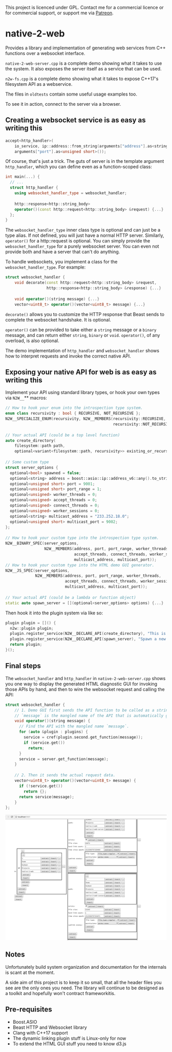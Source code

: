 This project is licenced under GPL. Contact me for a commercial licence or for commercial support, or support me via [Patreon](https://patreon.com/king_yan_kwan).

native-2-web
===

Provides a library and implementation of generating web services from C++ functions over a websocket interface.

`native-2-web-server.cpp` is a complete demo showing what it takes to use the system. It also exposes the server itself as a service that can be used.

`n2w-fs.cpp` is a complete demo showing what it takes to expose C++17's filesystem API as a webservice.

The files in `oldtests` contain some useful usage examples too.

To see it in action, connect to the server via a browser.

Creating a websocket service is as easy as writing this
---
```C++
accept<http_handler>(
    io_service, ip::address::from_string(arguments["address"].as<string>()),
    arguments["port"].as<unsigned short>());
```

Of course, that's just a trick. The guts of server is in the template argument `http_handler`, which you can define even as a function-scoped class:

```C++
int main(...) {
  // ...
  struct http_handler {
    using websocket_handler_type = websocket_handler;

    http::response<http::string_body>
    operator()(const http::request<http::string_body> &request) {...}
  };
}
```

The `websocket_handler_type` inner class type is optional and can just be a type alias. If not defined, you will just have a normal HTTP server. Similarly, `operator()` for a http::request is optional. You can simply provide the `websocket_handler_type` for a purely websocket server. You can even not provide both and have a server that can't do anything.

To handle websockets, you implement a class for the `websocket_handler_type`. For example:

```C++
struct websocket_handler {
    void decorate(const http::request<http::string_body> &request,
                  http::response<http::string_body> &response) {...}

    void operator()(string message) {...}
    vector<uint8_t> operator()(vector<uint8_t> message) {...}
```
`decorate()` allows you to customize the HTTP response that Beast sends to complete the websocket handshake. It is optional.

`operator()` can be provided to take either a `string` message or a `binary` message, and can return either `string`, `binary` or `void`. `operator()`, of any overload, is also optional.

The demo implementation of `http_handler` and `websocket_handler` shows how to interpret requests and invoke the correct native API.

Exposing your native API for web is as easy as writing this
---
Implement your API using standard library types, or hook your own types via `N2W__`** macros:
```C++
// How to hook your enum into the introspection type system.
enum class recursivity : bool { RECURSIVE, NOT_RECURSIVE };
N2W__SPECIALIZE_ENUM(recursivity, N2W__MEMBERS(recursivity::RECURSIVE,
                                               recursivity::NOT_RECURSIVE));

// Your actual API (could be a top level function)
auto create_directory(
    filesystem::path path,
    optional<variant<filesystem::path, recursivity>> existing_or_recursive) {...}

// Some custom type
struct server_options {
  optional<bool> spawned = false;
  optional<string> address = boost::asio::ip::address_v6::any().to_string();
  optional<unsigned short> port = 9001;
  optional<unsigned short> port_range = 1;
  optional<unsigned> worker_threads = 0;
  optional<unsigned> accept_threads = 0;
  optional<unsigned> connect_threads = 0;
  optional<unsigned> worker_sessions = 0;
  optional<string> multicast_address = "233.252.18.0";
  optional<unsigned short> multicast_port = 9002;
};

// How to hook your custom type into the introspection type system.
N2W__BINARY_SPEC(server_options,
                 N2W__MEMBERS(address, port, port_range, worker_threads,
                              accept_threads, connect_threads, worker_sessions,
                              multicast_address, multicast_port));
// How to hook your custom type into the HTML demo GUI generator.
N2W__JS_SPEC(server_options,
             N2W__MEMBERS(address, port, port_range, worker_threads,
                          accept_threads, connect_threads, worker_sessions,
                          multicast_address, multicast_port));

// Your actual API (could be a lambda or function object)
static auto spawn_server = [](optional<server_options> options) {...}
```
Then hook it into the plugin system via like so:
```C++
plugin plugin = []() {
  n2w::plugin plugin;
  plugin.register_service(N2W__DECLARE_API(create_directory), "This is an API to create directories recursively.");
  plugin.register_service(N2W__DECLARE_API(spawn_server), "Spawn a new server using the browser.");
  return plugin;
}();
```

Final steps
---
The `websocket_handler` and `http_handler` in `native-2-web-server.cpp` shows you one way to display the generated HTML diagnostic GUI for invoking those APIs by hand, and then to wire the websocket request and calling the API:
```C++
struct websocket_handler {
    // 1. Demo GUI first sends the API function to be called as a string.
    // `message` is the mangled name of the API that is automatically generated by the plugin system.
    void operator()(string message) {
      // Find the API with the mangled name `message`.
      for (auto &plugin : plugins) {
        service = cref(plugin.second.get_function(message));
        if (service.get())
          return;
      }
      service = server.get_function(message);
    }

    // 2. Then it sends the actual request data.
    vector<uint8_t> operator()(vector<uint8_t> message) {
      if (!service.get())
        return {};
      return service(message);
    }
};
```

![](listfiles_demo.png)

Notes
---
Unfortunately build system organization and documentation for the internals is scant at the moment.

A side aim of this project is to keep it so small, that all the header files you see are the only ones you need. The library will continue to be designed as a toolkit and hopefully won't contract frameworkitis.

Pre-requisites
---
- Boost.ASIO
- Beast HTTP and Websocket library
- Clang with C++17 support
- The dynamic linking plugin stuff is Linux-only for now
- To extend the HTML GUI stuff you need to know d3.js
